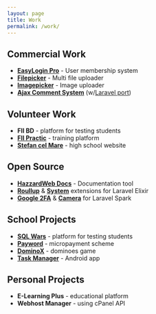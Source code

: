 ```yaml
---
layout: page
title: Work
permalink: /work/
---
```


## Commercial Work
- [__EasyLogin Pro__](https://demo.hazzardweb.com/easylogin-pro) - User membership system
- [__Filepicker__](https://demo.hazzardweb.com/filepicker) - Multi file uploader
- [__Imagepicker__](https://demo.hazzardweb.com/imagepicker) - Image uploader 
- [__Ajax Comment System__](https://demo.hazzardweb.com/ajax-comment-system) (w/[Laravel port](http://acs-laravel.demo.hazzardweb.com))

## Volunteer Work
- __FII BD__ - platform for testing students
- [__FII Practic__](http://fiipractic.asii.ro/) - training platform
- [__Stefan cel Mare__](http://cnstefancelmare.ro/?pagina=61) - high school website

## Open Source
- [__HazzardWeb Docs__](https://github.com/hazzardweb/docs.hazzardweb.com) - Documentation tool
- [__Roullup__](https://www.npmjs.com/package/laravel-elixir-rollup) & [__System__](https://www.npmjs.com/package/laravel-elixir-system) extensions for Laravel Elixir
- [__Google 2FA__](https://github.com/cretueusebiu/laravel-spark-google2fa) & [__Camera__](https://github.com/cretueusebiu/laravel-spark-camera) for Laravel Spark

## School Projects
- [__SQL Wars__](https://github.com/cretueusebiu/sqlwars) - platform for testing students
- [__Payword__](https://github.com/cretueusebiu/payword) - micropayment scheme 
- [__DominoX__](https://github.com/edcoreweb/dominox) - dominoes game
- [__Task Manager__](https://github.com/cretueusebiu/taskmanager) - Android app

## Personal Projects
- __E-Learning Plus__ - educational platform
- __Webhost Manager__ - using cPanel API
